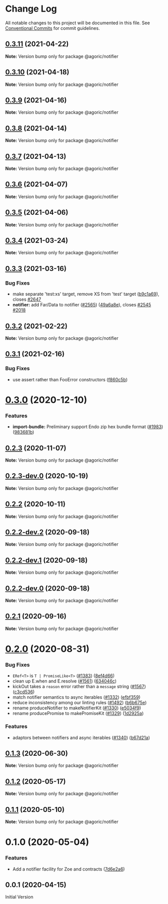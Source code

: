 # Change Log

All notable changes to this project will be documented in this file.
See [Conventional Commits](https://conventionalcommits.org) for commit guidelines.

## [0.3.11](https://github.com/Agoric/agoric-sdk/compare/@agoric/notifier@0.3.10...@agoric/notifier@0.3.11) (2021-04-22)

**Note:** Version bump only for package @agoric/notifier





## [0.3.10](https://github.com/Agoric/agoric-sdk/compare/@agoric/notifier@0.3.9...@agoric/notifier@0.3.10) (2021-04-18)

**Note:** Version bump only for package @agoric/notifier





## [0.3.9](https://github.com/Agoric/agoric-sdk/compare/@agoric/notifier@0.3.8...@agoric/notifier@0.3.9) (2021-04-16)

**Note:** Version bump only for package @agoric/notifier





## [0.3.8](https://github.com/Agoric/agoric-sdk/compare/@agoric/notifier@0.3.7...@agoric/notifier@0.3.8) (2021-04-14)

**Note:** Version bump only for package @agoric/notifier





## [0.3.7](https://github.com/Agoric/agoric-sdk/compare/@agoric/notifier@0.3.6...@agoric/notifier@0.3.7) (2021-04-13)

**Note:** Version bump only for package @agoric/notifier





## [0.3.6](https://github.com/Agoric/agoric-sdk/compare/@agoric/notifier@0.3.5...@agoric/notifier@0.3.6) (2021-04-07)

**Note:** Version bump only for package @agoric/notifier





## [0.3.5](https://github.com/Agoric/agoric-sdk/compare/@agoric/notifier@0.3.4...@agoric/notifier@0.3.5) (2021-04-06)

**Note:** Version bump only for package @agoric/notifier





## [0.3.4](https://github.com/Agoric/agoric-sdk/compare/@agoric/notifier@0.3.3...@agoric/notifier@0.3.4) (2021-03-24)

**Note:** Version bump only for package @agoric/notifier





## [0.3.3](https://github.com/Agoric/agoric-sdk/compare/@agoric/notifier@0.3.2...@agoric/notifier@0.3.3) (2021-03-16)


### Bug Fixes

* make separate 'test:xs' target, remove XS from 'test' target ([b9c1a69](https://github.com/Agoric/agoric-sdk/commit/b9c1a6987093fc8e09e8aba7acd2a1618413bac8)), closes [#2647](https://github.com/Agoric/agoric-sdk/issues/2647)
* **notifier:** add Far/Data to notifier ([#2565](https://github.com/Agoric/agoric-sdk/issues/2565)) ([49a6a8e](https://github.com/Agoric/agoric-sdk/commit/49a6a8ef765f0a6cc94d7f7b0a4b2e8ed71bce8e)), closes [#2545](https://github.com/Agoric/agoric-sdk/issues/2545) [#2018](https://github.com/Agoric/agoric-sdk/issues/2018)





## [0.3.2](https://github.com/Agoric/agoric-sdk/compare/@agoric/notifier@0.3.1...@agoric/notifier@0.3.2) (2021-02-22)

**Note:** Version bump only for package @agoric/notifier





## [0.3.1](https://github.com/Agoric/agoric-sdk/compare/@agoric/notifier@0.3.0...@agoric/notifier@0.3.1) (2021-02-16)


### Bug Fixes

* use assert rather than FooError constructors ([f860c5b](https://github.com/Agoric/agoric-sdk/commit/f860c5bf5add165a08cb5bd543502857c3f57998))





# [0.3.0](https://github.com/Agoric/agoric-sdk/compare/@agoric/notifier@0.2.3...@agoric/notifier@0.3.0) (2020-12-10)


### Features

* **import-bundle:** Preliminary support Endo zip hex bundle format ([#1983](https://github.com/Agoric/agoric-sdk/issues/1983)) ([983681b](https://github.com/Agoric/agoric-sdk/commit/983681bfc4bf512b6bd90806ed9220cd4fefc13c))





## [0.2.3](https://github.com/Agoric/agoric-sdk/compare/@agoric/notifier@0.2.3-dev.0...@agoric/notifier@0.2.3) (2020-11-07)

**Note:** Version bump only for package @agoric/notifier





## [0.2.3-dev.0](https://github.com/Agoric/agoric-sdk/compare/@agoric/notifier@0.2.2...@agoric/notifier@0.2.3-dev.0) (2020-10-19)

**Note:** Version bump only for package @agoric/notifier





## [0.2.2](https://github.com/Agoric/agoric-sdk/compare/@agoric/notifier@0.2.2-dev.2...@agoric/notifier@0.2.2) (2020-10-11)

**Note:** Version bump only for package @agoric/notifier





## [0.2.2-dev.2](https://github.com/Agoric/agoric-sdk/compare/@agoric/notifier@0.2.2-dev.1...@agoric/notifier@0.2.2-dev.2) (2020-09-18)

**Note:** Version bump only for package @agoric/notifier





## [0.2.2-dev.1](https://github.com/Agoric/agoric-sdk/compare/@agoric/notifier@0.2.2-dev.0...@agoric/notifier@0.2.2-dev.1) (2020-09-18)

**Note:** Version bump only for package @agoric/notifier





## [0.2.2-dev.0](https://github.com/Agoric/agoric-sdk/compare/@agoric/notifier@0.2.1...@agoric/notifier@0.2.2-dev.0) (2020-09-18)

**Note:** Version bump only for package @agoric/notifier





## [0.2.1](https://github.com/Agoric/agoric-sdk/compare/@agoric/notifier@0.2.0...@agoric/notifier@0.2.1) (2020-09-16)

**Note:** Version bump only for package @agoric/notifier





# [0.2.0](https://github.com/Agoric/agoric-sdk/compare/@agoric/notifier@0.1.3...@agoric/notifier@0.2.0) (2020-08-31)


### Bug Fixes

* `ERef<T>` is `T | PromiseLike<T>` ([#1383](https://github.com/Agoric/agoric-sdk/issues/1383)) ([8ef4d66](https://github.com/Agoric/agoric-sdk/commit/8ef4d662dc80daf80420c0c531c2abe41517b6cd))
* clean up E.when and E.resolve ([#1561](https://github.com/Agoric/agoric-sdk/issues/1561)) ([634046c](https://github.com/Agoric/agoric-sdk/commit/634046c0fc541fc1db258105a75c7313b5668aa0))
* kickOut takes a `reason` error rather than a `message` string ([#1567](https://github.com/Agoric/agoric-sdk/issues/1567)) ([c3cd536](https://github.com/Agoric/agoric-sdk/commit/c3cd536f16dcf30208d88fb1c81376aa916e2a40))
* match notifier semantics to async iterables ([#1332](https://github.com/Agoric/agoric-sdk/issues/1332)) ([efbf359](https://github.com/Agoric/agoric-sdk/commit/efbf359e7f1b4ca0eb07e3ae8a12e1f061758927))
* reduce inconsistency among our linting rules ([#1492](https://github.com/Agoric/agoric-sdk/issues/1492)) ([b6b675e](https://github.com/Agoric/agoric-sdk/commit/b6b675e2de110e2af19cad784a66220cab21dacf))
* rename produceNotifier to makeNotifierKit ([#1330](https://github.com/Agoric/agoric-sdk/issues/1330)) ([e5034f9](https://github.com/Agoric/agoric-sdk/commit/e5034f94e33e9c90c6a8fcaff70c11773e13e969))
* rename producePromise to makePromiseKit ([#1329](https://github.com/Agoric/agoric-sdk/issues/1329)) ([1d2925a](https://github.com/Agoric/agoric-sdk/commit/1d2925ad640cce7b419751027b44737bd46a6d59))


### Features

* adaptors between notifiers and async iterables ([#1340](https://github.com/Agoric/agoric-sdk/issues/1340)) ([b67d21a](https://github.com/Agoric/agoric-sdk/commit/b67d21aae7e66202e3a5a3f13c7bd5769061230e))





## [0.1.3](https://github.com/Agoric/agoric-sdk/compare/@agoric/notifier@0.1.2...@agoric/notifier@0.1.3) (2020-06-30)

**Note:** Version bump only for package @agoric/notifier





## [0.1.2](https://github.com/Agoric/agoric-sdk/compare/@agoric/notifier@0.1.1...@agoric/notifier@0.1.2) (2020-05-17)

**Note:** Version bump only for package @agoric/notifier





## [0.1.1](https://github.com/Agoric/agoric-sdk/compare/@agoric/notifier@0.1.0...@agoric/notifier@0.1.1) (2020-05-10)

**Note:** Version bump only for package @agoric/notifier





# 0.1.0 (2020-05-04)


### Features

* Add a notifier facility for Zoe and contracts ([7d6e2a6](https://github.com/Agoric/agoric-sdk/commit/7d6e2a6eae5793c2a4b451405a0f4337bfcaa448))








## 0.0.1 (2020-04-15)

Initial Version
